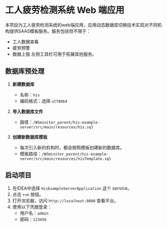 # 工人疲劳检测系统 Web 端应用
本项目为工人疲劳检测系统的web端应用，应用动态数据库切换技术实现对不同机构提供SAAS模板服务。服务包括但不限于：
- 工人数据查看
- 疲劳预警
- 数据上报
  左侧工具栏可用于拓展其他服务。

## 数据库预处理
1. **新建数据库**
    - 名称：`his`
    - 编码格式：选择 `utf8mb4`

2. **导入数据库文件**
    - 路径：`/WSminitor_parent/his-example-server/src/main/resources/his.sql`

3. **创建新数据库模板**
    - 每次引入新的机构时，都会按照模板创建新的数据库。
    - 模板路径：`/WSminitor_parent/his-example-server/src/main/resources/hisTemplate.sql`

## 启动项目
1. 在IDEA中选择 `HisExampleServerApplication` 这个 service。
2. 点击 `run` 按钮。
3. 打开浏览器，访问 `http://localhost:8080` 查看平台。
4. 使用以下凭据登录：
    - 用户名：`admin`
    - 密码：`123456`